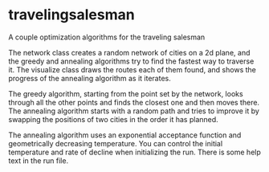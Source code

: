 # travelingsalesman
A couple optimization algorithms for the traveling salesman

The network class creates a random network of cities on a 2d plane, and the greedy and annealing algorithms 
try to find the fastest way to traverse it. The visualize class draws the routes each of them found, and 
shows the progress of the annealing algorithm as it iterates.

The greedy algorithm, starting from the point set by the network, looks through all the other points and finds
the closest one and then moves there. The annealing algorithm starts with a random path and tries to
improve it by swapping the positions of two cities in the order it has planned.

The annealing algorithm uses an exponential acceptance function and geometrically decreasing temperature. 
You can control the initial temperature and rate of decline when initializing the run. There is some help text
in the run file.

